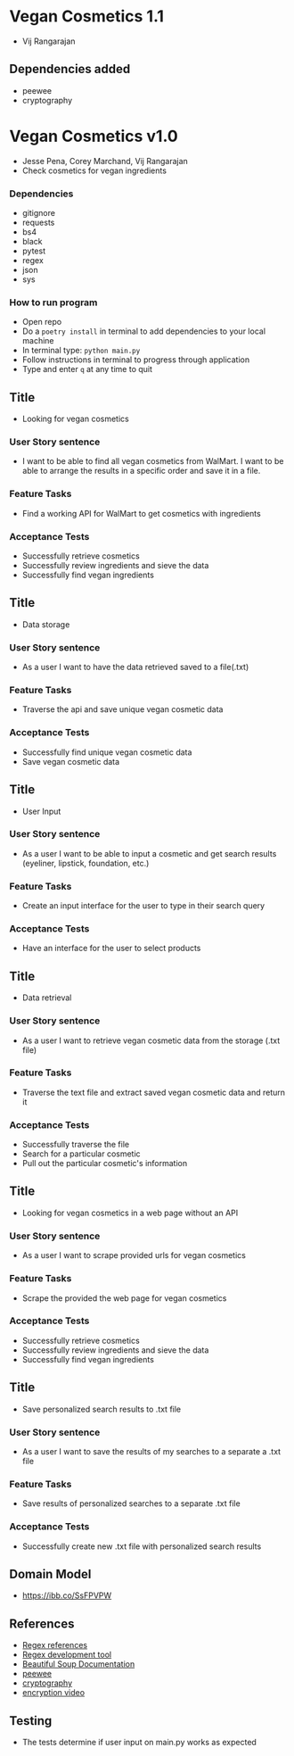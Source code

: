 # Vegan Cosmetics 1.1
* Vij Rangarajan

## Dependencies added
* peewee
* cryptography

# Vegan Cosmetics v1.0
* Jesse Pena, Corey Marchand, Vij Rangarajan
* Check cosmetics for vegan ingredients

### Dependencies
* gitignore
* requests
* bs4
* black 
* pytest
* regex
* json
* sys

### How to run program
* Open repo
* Do a `poetry install` in terminal to add dependencies to your local machine
* In terminal type: `python main.py`
* Follow instructions in terminal to progress through application
* Type and enter `q` at any time to quit


## Title
* Looking for vegan cosmetics
### User Story sentence
* I want to be able to find all vegan cosmetics from WalMart. I want to be able to arrange the results in a specific order and save it in a file.
### Feature Tasks
* Find a working API for WalMart to get cosmetics with ingredients
### Acceptance Tests
* Successfully retrieve cosmetics
* Successfully review ingredients and sieve the data
* Successfully find vegan ingredients 

## Title
* Data storage
### User Story sentence
* As a user I want to have the data retrieved saved to a file(.txt)
### Feature Tasks
* Traverse the api and save unique vegan cosmetic data 
### Acceptance Tests
* Successfully find unique vegan cosmetic data
* Save vegan cosmetic data

## Title
* User Input
### User Story sentence
* As a user I want to be able to input a cosmetic and get search results (eyeliner, lipstick, foundation, etc.)
### Feature Tasks
* Create an input interface for the user to type in their search query
### Acceptance Tests
* Have an interface for the user to select products

## Title
* Data retrieval
### User Story sentence
* As a user I want to retrieve vegan cosmetic data from the storage (.txt file)
### Feature Tasks
* Traverse the text file and extract saved vegan cosmetic data and return it
### Acceptance Tests
* Successfully traverse the file 
* Search for a particular cosmetic
* Pull out the particular cosmetic's information

## Title
* Looking for vegan cosmetics in a web page without an API
### User Story sentence
* As a user I want to scrape provided urls for vegan cosmetics
### Feature Tasks
* Scrape the provided the web page for vegan cosmetics
### Acceptance Tests
* Successfully retrieve cosmetics
* Successfully review ingredients and sieve the data
* Successfully find vegan ingredients 


## Title
* Save personalized search results to .txt file
### User Story sentence
* As a user I want to save the results of my searches to a separate a .txt file
### Feature Tasks
* Save results of personalized searches to a separate .txt file
### Acceptance Tests
* Successfully create new .txt file with personalized search results

## Domain Model
* https://ibb.co/SsFPVPW

## References  
* [Regex references](https://www.regexpal.com/95367)  
* [Regex development tool](https://regex101.com/)
* [Beautiful Soup Documentation](https://www.crummy.com/software/BeautifulSoup/bs4/doc/)  
* [peewee](http://docs.peewee-orm.com/en/latest/peewee/quickstart.html#quickstart)  
* [cryptography](https://opensource.com/article/19/4/cryptography-python)  
* [encryption video](https://www.youtube.com/watch?v=H8t4DJ3Tdrg)  

## Testing
* The tests determine if user input on main.py works as expected